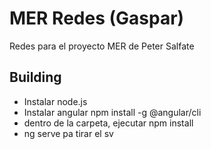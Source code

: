 # MER Redes (Gaspar)
Redes para el proyecto MER de Peter Salfate

## Building
* Instalar node.js
* Instalar angular npm install -g @angular/cli
* dentro de la carpeta, ejecutar npm install
* ng serve pa tirar el sv